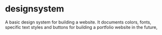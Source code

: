 # designsystem
A basic design system for building a website. It documents colors, fonts, specific text styles and buttons for building a portfolio website in the future,
